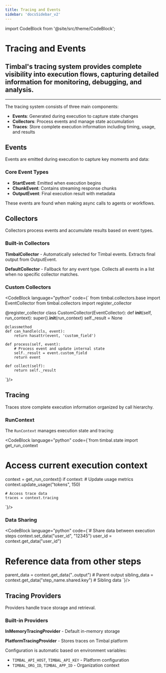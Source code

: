 ```yaml
---
title: Tracing and Events
sidebar: 'docsSidebar_v2'
---
```

import CodeBlock from '@site/src/theme/CodeBlock';

# Tracing and Events

<h2 className="subtitle" style={{marginTop: '-17px', fontSize: '1.1rem', fontWeight: 'normal'}}>
Timbal's tracing system provides complete visibility into execution flows, capturing detailed information for monitoring, debugging, and analysis.
</h2>

---

The tracing system consists of three main components:
- **Events**: Generated during execution to capture state changes
- **Collectors**: Process events and manage state accumulation  
- **Traces**: Store complete execution information including timing, usage, and results

## Events

Events are emitted during execution to capture key moments and data:

### Core Event Types

- **StartEvent**: Emitted when execution begins
- **ChunkEvent**: Contains streaming response chunks
- **OutputEvent**: Final execution result with metadata

These events are found when making async calls to agents or workflows.

## Collectors

Collectors process events and accumulate results based on event types.

### Built-in Collectors

**TimbalCollector** - Automatically selected for Timbal events. Extracts final output from OutputEvent.

**DefaultCollector** - Fallback for any event type. Collects all events in a list when no specific collector matches.

### Custom Collectors

<CodeBlock language="python" code={`
from timbal.collectors.base import EventCollector
from timbal.collectors import register_collector

@register_collector
class CustomCollector(EventCollector):
    def __init__(self, run_context):
        super().__init__(run_context)
        self._result = None
    
    @classmethod
    def can_handle(cls, event):
        return hasattr(event, 'custom_field')
    
    def process(self, event):
        # Process event and update internal state
        self._result = event.custom_field
        return event
    
    def collect(self):
        return self._result
`}/>

## Tracing

Traces store complete execution information organized by call hierarchy.

### RunContext

The `RunContext` manages execution state and tracing:

<CodeBlock language="python" code={`from timbal.state import get_run_context

# Access current execution context
context = get_run_context()
if context:
    # Update usage metrics
    context.update_usage("tokens", 150)
    
    # Access trace data
    traces = context.tracing
`}/>

### Data Sharing

<CodeBlock language="python" code={`# Share data between execution steps
context.set_data("user_id", "12345")
user_id = context.get_data("user_id")

# Reference data from other steps
parent_data = context.get_data("..output")  # Parent output
sibling_data = context.get_data("step_name.shared.key")  # Sibling data
`}/>

## Tracing Providers

Providers handle trace storage and retrieval.

### Built-in Providers

**InMemoryTracingProvider** - Default in-memory storage

**PlatformTracingProvider** - Stores traces on Timbal platform

Configuration is automatic based on environment variables:
- `TIMBAL_API_HOST`, `TIMBAL_API_KEY` - Platform configuration
- `TIMBAL_ORG_ID`, `TIMBAL_APP_ID` - Organization context
